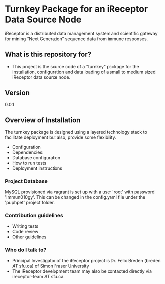 # Turnkey Package for an iReceptor Data Source Node #

iReceptor is a distributed data management system and scientific gateway for mining “Next Generation” sequence data from immune responses.  

## What is this repository for? ##

* This project is the source code of a "turnkey" package for the installation, configuration and data loading of a small to medium sized iReceptor data source node.

## Version ## 

0.0.1

## Overview of Installation ##

The turnkey package is designed using a layered technology stack to facilitate deployment but also, provide some flexibility.  

* Configuration
* Dependencies: 
* Database configuration
* How to run tests
* Deployment instructions

### Project Database ###

MySQL provisioned via vagrant is set up with a user 'root' with password '!mmun010gy'. This can be changed in the config.yaml file under the 'puphpet' project folder. 


### Contribution guidelines ###

* Writing tests
* Code review
* Other guidelines

### Who do I talk to? ###

* Principal Investigator of the iReceptor project is Dr. Felix Breden (breden *AT* sfu.ca) of Simon Fraser University 
* The iReceptor development team may also be contacted directly via ireceptor-team *AT* sfu.ca.